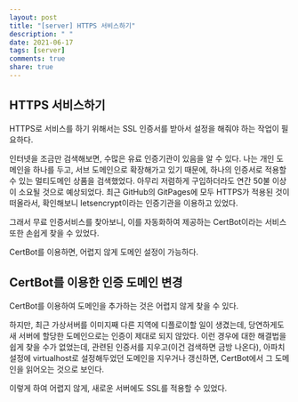 ```yaml
---
layout: post
title: "[server] HTTPS 서비스하기"
description: " "
date: 2021-06-17
tags: [server]
comments: true
share: true
---
```


## HTTPS 서비스하기

HTTPS로 서비스를 하기 위해서는 SSL 인증서를 받아서 설정을 해줘야 하는 작업이 필요하다.

인터넷을 조금만 검색해보면, 수많은 유료 인증기관이 있음을 알 수 있다. 나는 개인 도메인을 하나를 두고, 서브 도메인으로 확장해가고 있기 때문에, 하나의 인증서로 적용할 수 있는 멀티도메인 상품을 검색했었다. 아무리 저렴하게 구입하더라도 연간 50불 이상이 소요될 것으로 예상되었다. 최근 GitHub의 GitPages에 모두 HTTPS가 적용된 것이 떠올라서, 확인해보니 letsencrypt이라는 인증기관을 이용하고 있었다.

그래서 무료 인증서비스를 찾아보니, 이를 자동화하여 제공하는 CertBot이라는 서비스 또한 손쉽게 찾을 수 있었다.

CertBot를 이용하면, 어렵지 않게 도메인 설정이 가능하다.

## CertBot를 이용한 인증 도메인 변경

CertBot를 이용하여 도메인을 추가하는 것은 어렵지 않게 찾을 수 있다.

하지만, 최근 가상서버를 이미지째 다른 지역에 디플로이할 일이 생겼는데, 당연하게도 새 서버에 할당한 도메인으로는 인증이 제대로 되지 않았다. 이런 경우에 대한 해결법을 쉽게 찾을 수가 없었는데, 관련된 인증서를 지우고(이건 검색하면 금방 나온다), 아파치 설정에 virtualhost로 설정해두었던 도메인을 지우거나 갱신하면, CertBot에서 그 도메인을 읽어오는 것으로 보인다.

이렇게 하여 어렵지 않게, 새로운 서버에도 SSL를 적용할 수 있었다.
